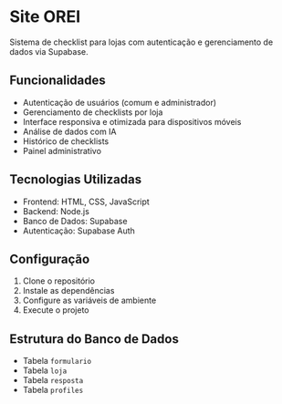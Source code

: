 # Site OREI

Sistema de checklist para lojas com autenticação e gerenciamento de dados via Supabase.

## Funcionalidades

- Autenticação de usuários (comum e administrador)
- Gerenciamento de checklists por loja
- Interface responsiva e otimizada para dispositivos móveis
- Análise de dados com IA
- Histórico de checklists
- Painel administrativo

## Tecnologias Utilizadas

- Frontend: HTML, CSS, JavaScript
- Backend: Node.js
- Banco de Dados: Supabase
- Autenticação: Supabase Auth

## Configuração

1. Clone o repositório
2. Instale as dependências
3. Configure as variáveis de ambiente
4. Execute o projeto

## Estrutura do Banco de Dados

- Tabela `formulario`
- Tabela `loja`
- Tabela `resposta`
- Tabela `profiles` 